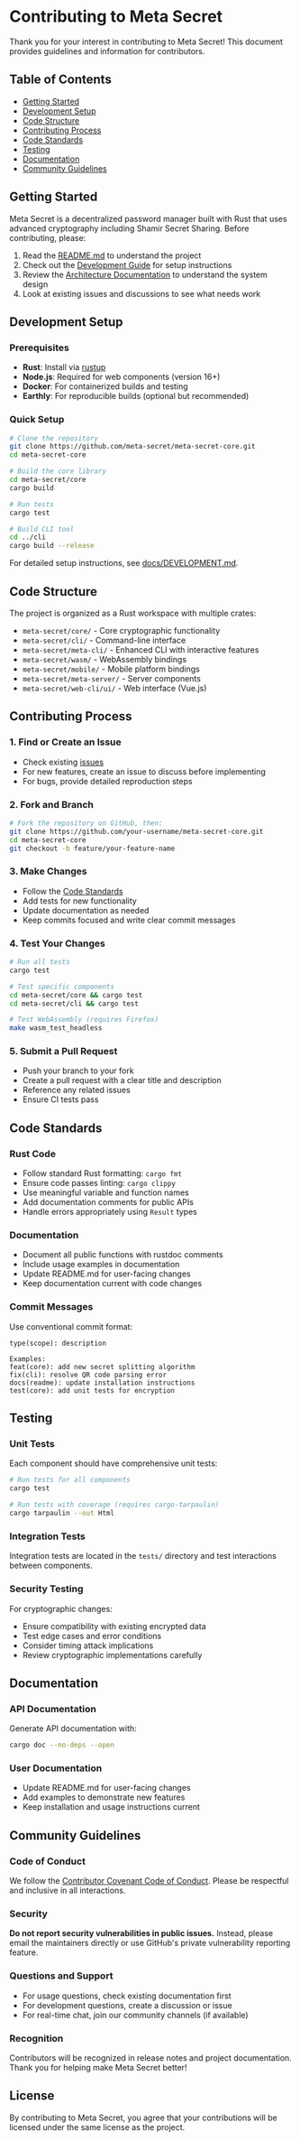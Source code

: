 # Contributing to Meta Secret

Thank you for your interest in contributing to Meta Secret! This document provides guidelines and information for contributors.

## Table of Contents

- [Getting Started](#getting-started)
- [Development Setup](#development-setup)
- [Code Structure](#code-structure)
- [Contributing Process](#contributing-process)
- [Code Standards](#code-standards)
- [Testing](#testing)
- [Documentation](#documentation)
- [Community Guidelines](#community-guidelines)

## Getting Started

Meta Secret is a decentralized password manager built with Rust that uses advanced cryptography including Shamir Secret Sharing. Before contributing, please:

1. Read the [README.md](README.md) to understand the project
2. Check out the [Development Guide](docs/DEVELOPMENT.md) for setup instructions
3. Review the [Architecture Documentation](docs/ARCHITECTURE.md) to understand the system design
4. Look at existing issues and discussions to see what needs work

## Development Setup

### Prerequisites

- **Rust**: Install via [rustup](https://rustup.rs/)
- **Node.js**: Required for web components (version 16+)
- **Docker**: For containerized builds and testing
- **Earthly**: For reproducible builds (optional but recommended)

### Quick Setup

```bash
# Clone the repository
git clone https://github.com/meta-secret/meta-secret-core.git
cd meta-secret-core

# Build the core library
cd meta-secret/core
cargo build

# Run tests
cargo test

# Build CLI tool
cd ../cli
cargo build --release
```

For detailed setup instructions, see [docs/DEVELOPMENT.md](docs/DEVELOPMENT.md).

## Code Structure

The project is organized as a Rust workspace with multiple crates:

- `meta-secret/core/` - Core cryptographic functionality
- `meta-secret/cli/` - Command-line interface
- `meta-secret/meta-cli/` - Enhanced CLI with interactive features
- `meta-secret/wasm/` - WebAssembly bindings
- `meta-secret/mobile/` - Mobile platform bindings
- `meta-secret/meta-server/` - Server components
- `meta-secret/web-cli/ui/` - Web interface (Vue.js)

## Contributing Process

### 1. Find or Create an Issue

- Check existing [issues](https://github.com/meta-secret/meta-secret-core/issues)
- For new features, create an issue to discuss before implementing
- For bugs, provide detailed reproduction steps

### 2. Fork and Branch

```bash
# Fork the repository on GitHub, then:
git clone https://github.com/your-username/meta-secret-core.git
cd meta-secret-core
git checkout -b feature/your-feature-name
```

### 3. Make Changes

- Follow the [Code Standards](#code-standards)
- Add tests for new functionality
- Update documentation as needed
- Keep commits focused and write clear commit messages

### 4. Test Your Changes

```bash
# Run all tests
cargo test

# Test specific components
cd meta-secret/core && cargo test
cd meta-secret/cli && cargo test

# Test WebAssembly (requires Firefox)
make wasm_test_headless
```

### 5. Submit a Pull Request

- Push your branch to your fork
- Create a pull request with a clear title and description
- Reference any related issues
- Ensure CI tests pass

## Code Standards

### Rust Code

- Follow standard Rust formatting: `cargo fmt`
- Ensure code passes linting: `cargo clippy`
- Use meaningful variable and function names
- Add documentation comments for public APIs
- Handle errors appropriately using `Result` types

### Documentation

- Document all public functions with rustdoc comments
- Include usage examples in documentation
- Update README.md for user-facing changes
- Keep documentation current with code changes

### Commit Messages

Use conventional commit format:

```
type(scope): description

Examples:
feat(core): add new secret splitting algorithm
fix(cli): resolve QR code parsing error
docs(readme): update installation instructions
test(core): add unit tests for encryption
```

## Testing

### Unit Tests

Each component should have comprehensive unit tests:

```bash
# Run tests for all components
cargo test

# Run tests with coverage (requires cargo-tarpaulin)
cargo tarpaulin --out Html
```

### Integration Tests

Integration tests are located in the `tests/` directory and test interactions between components.

### Security Testing

For cryptographic changes:
- Ensure compatibility with existing encrypted data
- Test edge cases and error conditions
- Consider timing attack implications
- Review cryptographic implementations carefully

## Documentation

### API Documentation

Generate API documentation with:

```bash
cargo doc --no-deps --open
```

### User Documentation

- Update README.md for user-facing changes
- Add examples to demonstrate new features
- Keep installation and usage instructions current

## Community Guidelines

### Code of Conduct

We follow the [Contributor Covenant Code of Conduct](CODE_OF_CONDUCT.md). Please be respectful and inclusive in all interactions.

### Security

**Do not report security vulnerabilities in public issues.** Instead, please email the maintainers directly or use GitHub's private vulnerability reporting feature.

### Questions and Support

- For usage questions, check existing documentation first
- For development questions, create a discussion or issue
- For real-time chat, join our community channels (if available)

### Recognition

Contributors will be recognized in release notes and project documentation. Thank you for helping make Meta Secret better!

## License

By contributing to Meta Secret, you agree that your contributions will be licensed under the same license as the project.